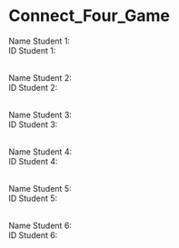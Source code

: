 # Connect_Four_Game
Name Student 1:
<br/>ID Student 1:

<br/>Name Student 2:
<br/>ID Student 2:

<br/>Name Student 3:
<br/>ID Student 3:

<br/>Name Student 4:
<br/>ID Student 4:

<br/>Name Student 5:
<br/>ID Student 5:

<br/>Name Student 6:
<br/>ID Student 6:
